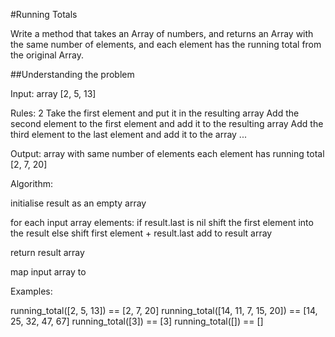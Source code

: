 #Running Totals

Write a method that takes an Array of numbers, and returns an Array with
the same number of elements, and each element has the running total from
the original Array.

##Understanding the problem

Input: 
  array
  [2, 5, 13]

Rules:
  2
  Take the first element and put it in the resulting array
  Add the second element to the first element and add it to the resulting array
  Add the third element to the last element and add it to the array
  ...

Output: 
  array with same number of elements
  each element has running total
  [2, 7, 20]


Algorithm:

initialise result as an empty array

for each input array elements:
  if result.last is nil shift the first element into the result
  else
    shift first element + result.last
    add to result array

return result array

map input array to 



Examples:

running_total([2, 5, 13]) == [2, 7, 20]
running_total([14, 11, 7, 15, 20]) == [14, 25, 32, 47, 67]
running_total([3]) == [3]
running_total([]) == []

